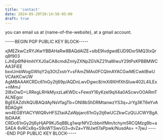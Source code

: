 ```yaml
---
title: 'contact'
date: 2024-05-20T20:14:58-05:00
draft: true
---
```


you can email us at {name-of-the-website}, at a gmail account.


-----BEGIN PGP PUBLIC KEY BLOCK-----

xjMEZkwCzRYJKwYBBAHaRw8BAQdAlZE+sIbE9lvdgwdEUD9Dxr5MQ3IxQrq8f903
LJhEp6fNHmhlYXJ0aCA8cmdiZmlyZXNpZGVAZ21haWwuY29tPsKPBBMWCAA3FiEE
bxxUmbWogGWlqY2q3OtZxstrY+sFAmZMAs0FCQlmAYACGwMECwkIBwUVCAkKCwUW
AgMBAAAKCRDc61nGy2tj69p/AQDnLwvDgwc8/mXi9XHfXhSIuw402L4ILEx+nMmJ
2I8xOwD+LRRegLRHkMyxzLaKWDc+FewsY16yKzel9qX4a0AScwvOOARmTALNEgor
BgEEAZdVAQUBAQdAyNsVfagTb+ONI8bShDRMtanwzYS3q+JrYg3KT6eYvA8DAQgH
wn4EGBYIACYWIQRvHFSZtaiAZaWpjarc61nGy2tj6wUCZkwCzQUJCWYBgAIbDAAK
CRDc61nGy2tj6yHjAP9KJ5qBBLg1wqrNfVZcbbnlfMm/tchym5RCQMzg9b+aSAEA
6vRCx8q+S9oWTSwvG3+dvZa+YWJwtI7aPpwk/NusdAs=
=7jwJ
-----END PGP PUBLIC KEY BLOCK-----
